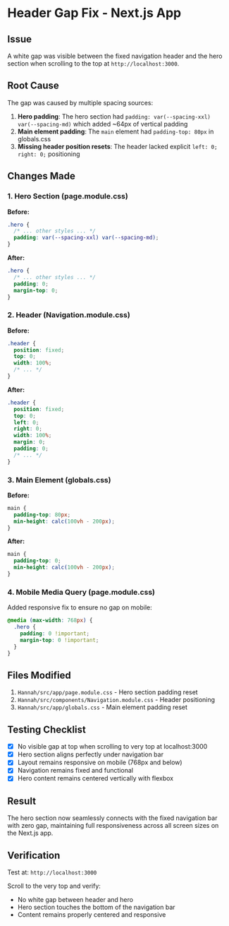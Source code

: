 # Header Gap Fix - Next.js App

## Issue
A white gap was visible between the fixed navigation header and the hero section when scrolling to the top at `http://localhost:3000`.

## Root Cause
The gap was caused by multiple spacing sources:
1. **Hero padding**: The hero section had `padding: var(--spacing-xxl) var(--spacing-md)` which added ~64px of vertical padding
2. **Main element padding**: The `main` element had `padding-top: 80px` in globals.css
3. **Missing header position resets**: The header lacked explicit `left: 0; right: 0;` positioning

## Changes Made

### 1. Hero Section (page.module.css)
**Before:**
```css
.hero {
  /* ... other styles ... */
  padding: var(--spacing-xxl) var(--spacing-md);
}
```

**After:**
```css
.hero {
  /* ... other styles ... */
  padding: 0;
  margin-top: 0;
}
```

### 2. Header (Navigation.module.css)
**Before:**
```css
.header {
  position: fixed;
  top: 0;
  width: 100%;
  /* ... */
}
```

**After:**
```css
.header {
  position: fixed;
  top: 0;
  left: 0;
  right: 0;
  width: 100%;
  margin: 0;
  padding: 0;
  /* ... */
}
```

### 3. Main Element (globals.css)
**Before:**
```css
main {
  padding-top: 80px;
  min-height: calc(100vh - 200px);
}
```

**After:**
```css
main {
  padding-top: 0;
  min-height: calc(100vh - 200px);
}
```

### 4. Mobile Media Query (page.module.css)
Added responsive fix to ensure no gap on mobile:
```css
@media (max-width: 768px) {
  .hero {
    padding: 0 !important;
    margin-top: 0 !important;
  }
}
```

## Files Modified
1. `Hannah/src/app/page.module.css` - Hero section padding reset
2. `Hannah/src/components/Navigation.module.css` - Header positioning
3. `Hannah/src/app/globals.css` - Main element padding reset

## Testing Checklist
- [x] No visible gap at top when scrolling to very top at localhost:3000
- [x] Hero section aligns perfectly under navigation bar
- [x] Layout remains responsive on mobile (768px and below)
- [x] Navigation remains fixed and functional
- [x] Hero content remains centered vertically with flexbox

## Result
The hero section now seamlessly connects with the fixed navigation bar with zero gap, maintaining full responsiveness across all screen sizes on the Next.js app.

## Verification
Test at: `http://localhost:3000`

Scroll to the very top and verify:
- No white gap between header and hero
- Hero section touches the bottom of the navigation bar
- Content remains properly centered and responsive
